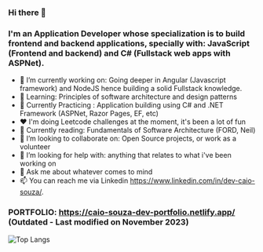 ### Hi there 👋
### I'm an Application Developer whose specialization is to build frontend and backend applications, specially with: JavaScript (Frontend and backend) and C# (Fullstack web apps with ASPNet).

- 🔭 I’m currently working on: Going deeper in Angular (Javascript framework) and NodeJS hence building a solid Fullstack knowledge.
- 🌱 Learning: Principles of software architecture and design patterns
- 🌱 Currently Practicing : Application building using C# and .NET Framework (ASPNet, Razor Pages, EF, etc)
- ❤️ I'm doing Leetcode challenges at the moment, it's been a lot of fun
- 📖 Currently reading: Fundamentals of Software Architecture (FORD, Neil)
- 👯 I’m looking to collaborate on: Open Source projects, or work as a volunteer 
- 🤔 I’m looking for help with: anything that relates to what i've been working on
- 💬 Ask me about whatever comes to mind
- 📫 You can reach me via Linkedin https://www.linkedin.com/in/dev-caio-souza/.

### PORTFOLIO: https://caio-souza-dev-portfolio.netlify.app/ (Outdated - Last modified on November 2023)

![Top Langs](https://github-readme-stats.vercel.app/api/top-langs/?username=DevCaioSouza&layout=compact&theme=cobalt)

<!--
**DevCaioSouza/DevCaioSouza** is a ✨ _special_ ✨ repository because its `README.md` (this file) appears on your GitHub profile.

Here are some ideas to get you started:

- 🔭 I’m currently working on ...
- 🌱 I’m currently learning ...
- 👯 I’m looking to collaborate on ...
- 🤔 I’m looking for help with ...
- 💬 Ask me about ...
- 📫 How to reach me: ...
- 😄 Pronouns: ...
- ⚡ Fun fact: ...
-->

